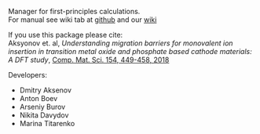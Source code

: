 Manager for first-principles calculations.  
For manual see wiki tab at [github](https://github.com/dimonaks/siman/wiki) and our [wiki](https://wiki.storion.ru/soft/siman)

If you use this package please cite:  
Aksyonov et. al, *Understanding migration barriers for monovalent ion insertion in transition metal oxide and phosphate based cathode materials: A DFT study*, [Comp. Mat. Sci. 154, 449-458, 2018](https://doi.org/10.1016/j.commatsci.2018.07.057)  

Developers:
 - Dmitry Aksenov
 - Anton Boev
 - Arseniy Burov
 - Nikita Davydov
 - Marina Titarenko


